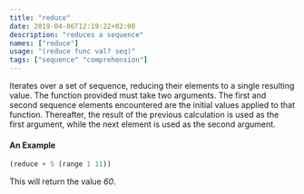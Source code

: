 ```yaml
---
title: "reduce"
date: 2019-04-06T12:19:22+02:00
description: "reduces a sequence"
names: ["reduce"]
usage: "(reduce func val? seq)"
tags: ["sequence" "comprehension"]
---
```


Iterates over a set of sequence, reducing their elements to a single resulting value. The function provided must take two arguments. The first and second sequence elements encountered are the initial values applied to that function. Thereafter, the result of the previous calculation is used as the first argument, while the next element is used as the second argument.

#### An Example

```scheme
(reduce + 5 (range 1 11))
```

This will return the value _60_.
